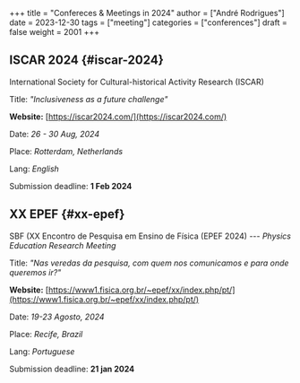 +++
title = "Confereces & Meetings in 2024"
author = ["André Rodrigues"]
date = 2023-12-30
tags = ["meeting"]
categories = ["conferences"]
draft = false
weight = 2001
+++

## ISCAR 2024 {#iscar-2024}

International Society for Cultural-historical Activity Research (ISCAR)

Title: _"Inclusiveness as a future challenge"_

**Website:** [https://iscar2024.com/](https://iscar2024.com/)

Date: _26 - 30 Aug, 2024_

Place: _Rotterdam, Netherlands_

Lang: _English_

Submission deadline: **1 Feb 2024**


## XX EPEF {#xx-epef}

SBF (XX Encontro de Pesquisa em Ensino de Física (EPEF 2024)
   --- _Physics Education Research Meeting_

Title: _"Nas veredas da pesquisa, com quem nos comunicamos e para onde queremos ir?"_

**Website:** [https://www1.fisica.org.br/~epef/xx/index.php/pt/](https://www1.fisica.org.br/~epef/xx/index.php/pt/)

Date: _19-23 Agosto, 2024_

Place: _Recife, Brazil_

Lang: _Portuguese_

Submission deadline: **21 jan 2024**
